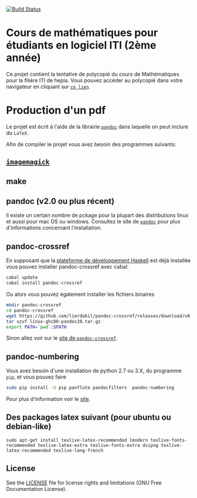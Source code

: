 [![Build Status](https://travis-ci.org/mathintro/linearalgebra.svg?branch=master)](https://travis-ci.org/mathintro/linearalgebra)

# Cours de mathématiques pour étudiants en logiciel ITI (2ème année)

Ce projet contient la tentative de polycopié du cours de Mathématiques pour la filière ITI de hepia. Vous pouvez accéder au polycopié dans votre navigateur en cliquant sur [`ce lien`](https://mathintro.github.io/linearalgebra/). 

# Production d'un pdf

Le projet est écrit à l'aide de la librairie [`pandoc`](https://pandoc.org/installing.html) dans laquelle on peut inclure du `LaTeX`. 

Afin de compiler le projet vous avez besoin des programmes suivants:

## [`imagemagick`](http://www.imagemagick.org/script/index.php)

## make

## pandoc (v2.0 ou plus récent)

Il existe un certain nombre de pckage pour la plupart des distributions linux et aussi pour mac OS ou windows. Consultez le site de [`pandoc`](https://pandoc.org/installing.html) pour plus d'informations concernant l'installation.

## pandoc-crossref 

En supposant que la [plateforme de développement Haskell](http://hackage.haskell.org/platform/) est déjà installée vous pouvez installer pandoc-crossref avec cabal:

``` bash
cabal update
cabal install pandoc-crossref
```

Ou alors vous pouvez également installer les fichiers binaires
```bash
mkdir pandoc-crossref
cd pandoc-crossref
wget https://github.com/lierdakil/pandoc-crossref/releases/download/v0.3.0.1/linux-ghc80-pandoc20.tar.gz
tar xzvf linux-ghc80-pandoc20.tar.gz
export PATH=`pwd`:$PATH
```

Sinon allez voir sur le [site de `pandoc-crossref`](https://github.com/lierdakil/pandoc-crossref).
	
## pandoc-numbering

Vous avez besoin d'une installation de python 2.7 ou 3.X, du programme `pip`, et vous pouvez faire

``` bash
sudo pip install -U pip panflute pandocfilters  pandoc-numbering
```

Pour plus d'information voir le [site](https://pypi.python.org/pypi/pandoc-numbering).

## Des packages latex suivant (pour ubuntu ou debian-like)

```sudo apt-get install texlive-latex-recommended lmodern texlive-fonts-recommended texlive-latex-extra texlive-fonts-extra dvipng texlive-latex-recommended texlive-lang-french```


## License

See the [LICENSE](LICENSE.md) file for license rights and limitations (GNU Free Documentation License).